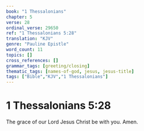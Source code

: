 ```yaml
---
book: "1 Thessalonians"
chapter: 5
verse: 28
ordinal_verse: 29650
ref: "1 Thessalonians 5:28"
translation: "KJV"
genre: "Pauline Epistle"
word_count: 11
topics: []
cross_references: []
grammar_tags: [greeting/closing]
thematic_tags: [names-of-god, jesus, jesus-title]
tags: ["Bible","KJV","1 Thessalonians"]
---
```


# 1 Thessalonians 5:28

The grace of our Lord Jesus Christ be with you. Amen.
